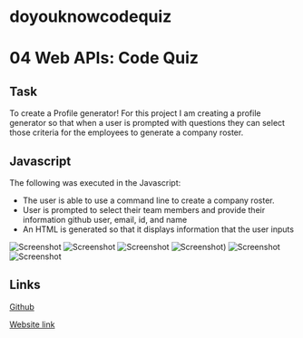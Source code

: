 # doyouknowcodequiz
# 04 Web APIs: Code Quiz

## Task

To create a Profile generator!
For this project I am creating a profile generator so that when a user is prompted with questions they can select those criteria for the employees to generate a company roster.

## Javascript

The following was executed in the Javascript:

- The user is able to use a command line to create a company roster.
- User is prompted to select their team members and provide their information github user, email, id, and name
- An HTML is generated so that it displays information that the user inputs

![Screenshot](./C:/Users/12068/mycodequiz/doyouknowcodequiz/assets/img/hw4ss.PNG)
![Screenshot](./mycodequiz/img/hw4ss1.PNG)
![Screenshot](./mycodequiz/img/hw4ss2.PNG)
![Screenshot](./mycodequiz/img/hw4ss3.PNG))
![Screenshot](./mycodequiz/img/hw4ss4.PNG)
![Screenshot](./mycodequiz/img/hw4ss5.PNG)

## Links

[Github](https://github.com/rileyale001/doyouknowcodequiz)

[Website link](https://www.youtube.com/watch?v=IJO0xBGoO4o)
